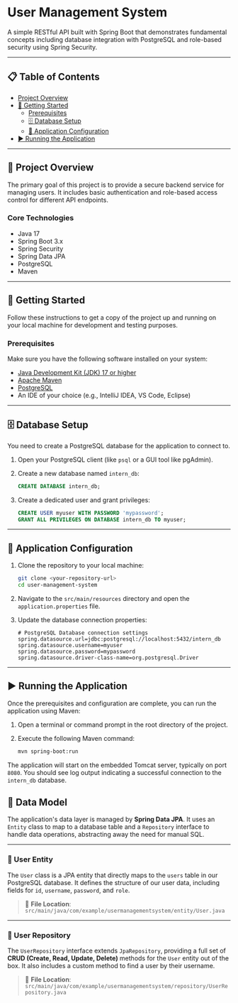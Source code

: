 # User Management System

A simple RESTful API built with Spring Boot that demonstrates fundamental concepts including database integration with PostgreSQL and role-based security using Spring Security.

---

## 📋 Table of Contents

- [Project Overview](#project-overview)
- [🚀 Getting Started](#getting-started)
    - [Prerequisites](#prerequisites)
    - [🗄️ Database Setup](#️database-setup)
    - [🔧 Application Configuration](#application-configuration)
- [▶️ Running the Application](#️running-the-application)

---

## 📝 Project Overview

The primary goal of this project is to provide a secure backend service for managing users. It includes basic authentication and role-based access control for different API endpoints.

### Core Technologies

- Java 17
- Spring Boot 3.x
- Spring Security
- Spring Data JPA
- PostgreSQL
- Maven

---

## 🚀 Getting Started

Follow these instructions to get a copy of the project up and running on your local machine for development and testing purposes.

### Prerequisites

Make sure you have the following software installed on your system:

- [Java Development Kit (JDK) 17 or higher](https://www.oracle.com/java/technologies/javase-jdk17-downloads.html)
- [Apache Maven](https://maven.apache.org/download.cgi)
- [PostgreSQL](https://www.postgresql.org/download/)
- An IDE of your choice (e.g., IntelliJ IDEA, VS Code, Eclipse)

---

## 🗄️ Database Setup

You need to create a PostgreSQL database for the application to connect to.

1. Open your PostgreSQL client (like `psql` or a GUI tool like pgAdmin).
2. Create a new database named `intern_db`:

   ```sql
   CREATE DATABASE intern_db;
   ```

3. Create a dedicated user and grant privileges:

   ```sql
   CREATE USER myuser WITH PASSWORD 'mypassword';
   GRANT ALL PRIVILEGES ON DATABASE intern_db TO myuser;
   ```

---

## 🔧 Application Configuration

1. Clone the repository to your local machine:

   ```bash
   git clone <your-repository-url>
   cd user-management-system
   ```

2. Navigate to the `src/main/resources` directory and open the `application.properties` file.

3. Update the database connection properties:

   ```properties
   # PostgreSQL Database connection settings
   spring.datasource.url=jdbc:postgresql://localhost:5432/intern_db
   spring.datasource.username=myuser
   spring.datasource.password=mypassword
   spring.datasource.driver-class-name=org.postgresql.Driver
   ```

---

## ▶️ Running the Application

Once the prerequisites and configuration are complete, you can run the application using Maven:

1. Open a terminal or command prompt in the root directory of the project.
2. Execute the following Maven command:

   ```bash
   mvn spring-boot:run
   ```

The application will start on the embedded Tomcat server, typically on port `8080`. You should see log output indicating a successful connection to the `intern_db` database.


## 💾 Data Model

The application's data layer is managed by **Spring Data JPA**. It uses an `Entity` class to map to a database table and a `Repository` interface to handle data operations, abstracting away the need for manual SQL.

---

### 🧩 User Entity

The `User` class is a JPA entity that directly maps to the `users` table in our PostgreSQL database. It defines the structure of our user data, including fields for `id`, `username`, `password`, and `role`.

> 📄 **File Location**:  
> `src/main/java/com/example/usermanagementsystem/entity/User.java`

---

### 📁 User Repository

The `UserRepository` interface extends `JpaRepository`, providing a full set of **CRUD (Create, Read, Update, Delete)** methods for the `User` entity out of the box. It also includes a custom method to find a user by their username.

> 📄 **File Location**:  
> `src/main/java/com/example/usermanagementsystem/repository/UserRepository.java`


